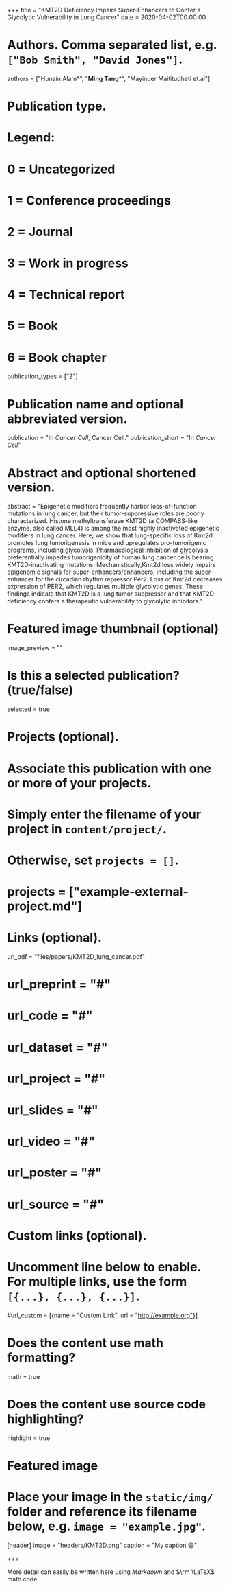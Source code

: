 +++
title = "KMT2D Deficiency Impairs Super-Enhancers to Confer a Glycolytic Vulnerability in Lung Cancer"
date = 2020-04-02T00:00:00

# Authors. Comma separated list, e.g. `["Bob Smith", "David Jones"]`.
authors = ["Hunain Alam*", "**Ming Tang***", "Mayinuer Maitituoheti et.al"]

# Publication type.
# Legend:
# 0 = Uncategorized
# 1 = Conference proceedings
# 2 = Journal
# 3 = Work in progress
# 4 = Technical report
# 5 = Book
# 6 = Book chapter
publication_types = ["2"]

# Publication name and optional abbreviated version.
publication = "In *Cancer Cell*, Cancer Cell."
publication_short = "In *Cancer Cell*"

# Abstract and optional shortened version.
abstract = "Epigenetic modifiers frequently harbor loss-of-function mutations in lung cancer, but their tumor-suppressive roles are poorly characterized. Histone methyltransferase KMT2D (a COMPASS-like enzyme, also called MLL4) is among the most highly inactivated epigenetic modifiers in lung cancer. Here, we show that lung-specific loss of Kmt2d promotes lung tumorigenesis in mice and upregulates pro-tumorigenic programs, including glycolysis. Pharmacological inhibition of glycolysis preferentially impedes tumorigenicity of human lung cancer cells bearing KMT2D-inactivating mutations. Mechanistically,Kmt2d loss widely impairs epigenomic signals for super-enhancers/enhancers, including the super-enhancer for the circadian rhythm repressor Per2. Loss of Kmt2d decreases expression of PER2, which regulates multiple glycolytic genes. These findings indicate that KMT2D is a lung tumor suppressor and that KMT2D deficiency confers a therapeutic vulnerability to glycolytic inhibitors."

# Featured image thumbnail (optional)
image_preview = ""

# Is this a selected publication? (true/false)
selected = true

# Projects (optional).
#   Associate this publication with one or more of your projects.
#   Simply enter the filename of your project in `content/project/`.
#   Otherwise, set `projects = []`.
# projects = ["example-external-project.md"]

# Links (optional).
url_pdf = "files/papers/KMT2D_lung_cancer.pdf"
# url_preprint = "#"
# url_code = "#"
# url_dataset = "#"
# url_project = "#"
# url_slides = "#"
# url_video = "#"
# url_poster = "#"
# url_source = "#"

# Custom links (optional).
#   Uncomment line below to enable. For multiple links, use the form `[{...}, {...}, {...}]`.
#url_custom = [{name = "Custom Link", url = "http://example.org"}]

# Does the content use math formatting?
math = true

# Does the content use source code highlighting?
highlight = true

# Featured image
# Place your image in the `static/img/` folder and reference its filename below, e.g. `image = "example.jpg"`.
[header]
image = "headers/KMT2D.png"
caption = "My caption :smile:"

+++

More detail can easily be written here using *Markdown* and $\rm \LaTeX$ math code.
